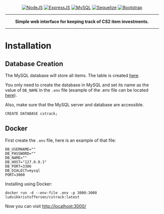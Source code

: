 <p align="center">
  <a href="https://nodejs.org/en"><img alt="NodeJS" src="https://custom-icon-badges.demolab.com/badge/-NodeJS-green?style=for-the-badge"/></a> 
  <a href="https://expressjs.com/"><img alt="ExpressJS" src="https://custom-icon-badges.demolab.com/badge/-ExpressJS-white?style=for-the-badge"/></a> 
  <a href="https://www.mysql.com/"><img alt="MySQL" src="https://custom-icon-badges.demolab.com/badge/-MySQL-blue?style=for-the-badge"/></a> 
  <a href="https://sequelize.org/"><img alt="Sequelize" src="https://custom-icon-badges.demolab.com/badge/-Sequelize-lightblue?style=for-the-badge"/></a> 
  <a href="https://getbootstrap.com/"><img alt="Bootstrap" src="https://custom-icon-badges.demolab.com/badge/-Bootstrap-purple?style=for-the-badge"/></a> 
</p>

---

<p align="center"><strong>Simple web interface for keeping track of CS2 item investments.</strong></p>

---

# Installation

## Database Creation

The MySQL database will store all items. The table is created [here](https://github.com/luddekn/cstrack/blob/main/models/items.js).

You only need to create the database in MySQL and set its name as the value of `DB_NAME` in the `.env` file (example of the .env file can be located [here](https://github.com/luddekn/cstrack/blob/main/env_example)).

Also, make sure that the MySQL server and database are accessible.

```mysql
CREATE DATABASE cstrack;
```

## Docker

First create the `.env` file, here is an example of that file:

```plaintext
DB_USERNAME=""
DB_PASSWORD=""
DB_NAME=""
DB_HOST="127.0.0.1"
DB_PORT=3306
DB_DIALECT=mysql
PORT=3000
```

Installing using Docker:

```Docker
docker run -d --env-file .env -p 3000:3000 ludvikkristoffersen/cstrack:latest
```

Now you can visit [http://localhost:3000/](http://localhost:3000/)
